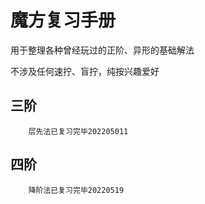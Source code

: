 # 魔方复习手册
用于整理各种曾经玩过的正阶、异形的基础解法  

不涉及任何速拧、盲拧，纯按兴趣爱好

## 三阶

        层先法已复习完毕202205011

## 四阶

        降阶法已复习完毕20220519
